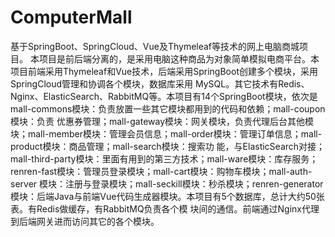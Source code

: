 # ComputerMall
  基于SpringBoot、SpringCloud、Vue及Thymeleaf等技术的网上电脑商城项目。
  本项目是前后端分离的，是采用电脑这种商品为对象简单模拟电商平台。本项目前端采用Thymeleaf和Vue技术，后端采用SpringBoot创建多个模块，采用SpringCloud管理和协调各个模块，数据库采用
MySQL。其它技术有Redis、Nginx、ElasticSearch、RabbitMQ等。本项目有14个SpringBoot模块，依次是mall-commons模块：负责放置一些其它模块都用到的代码和依赖；mall-coupon模块：负责
优惠券管理；mall-gateway模块：网关模块，负责代理后台其他模块；mall-member模块：管理会员信息；mall-order模块：管理订单信息；mall-product模块：商品管理；mall-search模块：搜索功
能，与ElasticSearch对接；mall-third-party模块：里面有用到的第三方技术；mall-ware模块：库存服务；renren-fast模块：管理员登录模块；mall-cart模块：购物车模块；mall-auth-server
模块：注册与登录模块；mall-seckill模块：秒杀模块；renren-generator模块：后端Java与前端Vue代码生成器模块。本项目有5个数据库，总计大约50张表。有Redis做缓存，有RabbitMQ负责各个模
块间的通信。前端通过Nginx代理到后端网关进而访问其它的各个模块。
